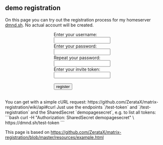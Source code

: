 ## demo registration

On this page you can try out the registration process for my homeserver [dmnd.sh](https://dmnd.sh).
No actual account will be created.


<section style="display:flex;justify-content:center;align-items:center;">
  <form action="https://dmnd.sh/test-register" method="post">
    <label for="username"> Enter your username:</label><br>
    <input id="username" name="username" type="text" required pattern="^@?[a-zA-Z_\-=\.\/0-9]+(:dmnd\.sh)?$" required minlength="1" maxlength="200">
    <br>
    <label for="password">Enter your password:</label><br>
    <input id="password" name="password" type="password" required minlength="8" maxlength="128">
    <br>
    <label for="confirm_password">Repeat your password:</label><br>
    <input id="confirm_password" name="confirm" type="password" required>
    <br>
    <label for="token">Enter your invite token:</label><br>
    <input id="token" name="token" type="text" required pattern="^([A-Z][a-z]+)+$">
    <br><br>
    <input id="register" type="submit" value="register">
  </form>
</section>
<br>
You can get with a simple cURL request: https://github.com/ZerataX/matrix-registration/wiki/api#curl
Just use the endpoints `/test-token` and `/test-registration` and the SharedSecret `demopagesecret`, e.g. to list all tokens:
```bash
curl -H "Authorization: SharedSecret demopagesecret" \
     https://dmnd.sh/test-token
```

This page is based on https://github.com/ZerataX/matrix-registration/blob/master/resources/example.html
<script>
  // see https://stackoverflow.com/a/901144/3779427
  function getParameterByName(name, url) {
    if (!url) url = window.location.href;
    name = name.replace(/[\[\]]/g, "\\$&");
    var regex = new RegExp("[?&]" + name + "(=([^&#]*)|&|#|$)"),
      results = regex.exec(url);
    if (!results) return null;
    if (!results[2]) return '';
    return decodeURIComponent(results[2].replace(/\+/g, " "));
  }

  // set token input to "?token=" query parameter
  document.getElementById('token').value = getParameterByName("token");

  // html5 validators
  var username = document.getElementById("username");
  var password = document.getElementById("password");
  var confirm_password = document.getElementById("confirm_password");
  var token = document.getElementById("token");

  username.addEventListener("input", function(event) {
    if (username.validity.typeMismatch) {
      username.setCustomValidity("format: @username:dmnd.sh");
    } else {
      username.setCustomValidity("");
    }
  });

  token.addEventListener("input", function(event) {
    if (token.validity.typeMismatch) {
      token.setCustomValidity("case-sensitive, e.g: SardineImpactReport");
    } else {
      token.setCustomValidity("");
    }
  });

  password.addEventListener("input", function(event) {
    if (password.validity.typeMismatch) {
      password.setCustomValidity("atleast 8 characters long");
    } else {
      password.setCustomValidity("");
    }
  });

  function validatePassword() {
    if (password.value != confirm_password.value) {
      confirm_password.setCustomValidity("passwords don't match");
    } else {
      confirm_password.setCustomValidity("");
    }
  }

  password.onchange = validatePassword;
  confirm_password.onkeyup = validatePassword;

  /*
  instead of just a simple form http post, we can also use
  make use of some javascript magic to get a more visually pleasing
  feedback.
  since we just overwrite the submit button we don't hinder any functionality
  for users without javascript
  */

  function createCORSRequest(method, url) {

    var xhr = new XMLHttpRequest();
    if ("withCredentials" in xhr) {

      // Check if the XMLHttpRequest object has a "withCredentials" property.
      // "withCredentials" only exists on XMLHTTPRequest2 objects.
      xhr.open(method, url, true);

    } else if (typeof XDomainRequest != "undefined") {

      // Otherwise, check if XDomainRequest.
      // XDomainRequest only exists in IE, and is IE's way of making CORS requests.
      xhr = new XDomainRequest();
      xhr.open(method, url);

    } else {

      // Otherwise, CORS is not supported by the browser.
      xhr = null;

    }
    return xhr;
  }

  function sendData(formData) {
    var XHR = createCORSRequest('POST', https://dmnd.sh/test-register);
    if (!XHR) {
      throw new Error('CORS not supported');
    }

    XHR.addEventListener('load', function(event) {
      alert('Yeah! Data sent and response loaded.');
      alert(xhr.responseText);
    });
    XHR.addEventListener('error', function(event) {
      alert('Oops! Something goes wrong.');
    });
    XHR.setRequestHeader('Content-Type', 'application/x-www-form-urlencoded');
    XHR.send(formData);
  }

  function getForm(id) {
    var button = document.getElementById(id);
    while (button && (button = button.parentNode) && (button.nodeName !== 'FORM')) {}

    return button;
  }

  var form = getForm('register'),
    handler = function(ev) {
      ev = ev || window.event;
      if (ev.preventDefault) { //w3c browsers
        ev.preventDefault();
      } else { //IE old
        ev.returnValue = false;
      }
      sendData(form);
    };
  if (form) {
    if (form.addEventListener) {
      form.addEventListener('submit', handler, false)
    } else if (form.attachEvent) {
      form.attachEvent('onsubmit', handler);
    }

  }
</script>

